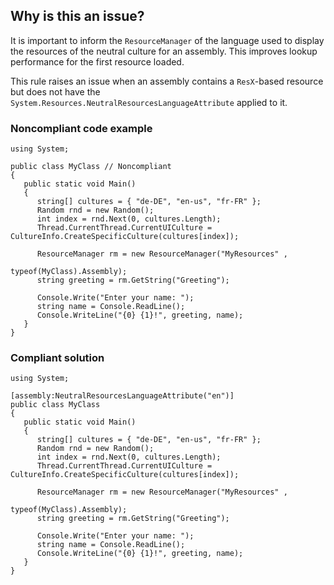 ## Why is this an issue?
 
It is important to inform the `ResourceManager` of the language used to display the resources of the neutral culture for an assembly. This improves lookup performance for the first resource loaded.
 
This rule raises an issue when an assembly contains a `ResX`-based resource but does not have the `System.Resources.NeutralResourcesLanguageAttribute` applied to it.
 
### Noncompliant code example

    using System;
    
    public class MyClass // Noncompliant
    {
       public static void Main()
       {
          string[] cultures = { "de-DE", "en-us", "fr-FR" };
          Random rnd = new Random();
          int index = rnd.Next(0, cultures.Length);
          Thread.CurrentThread.CurrentUICulture = CultureInfo.CreateSpecificCulture(cultures[index]);
    
          ResourceManager rm = new ResourceManager("MyResources" ,
                                                   typeof(MyClass).Assembly);
          string greeting = rm.GetString("Greeting");
    
          Console.Write("Enter your name: ");
          string name = Console.ReadLine();
          Console.WriteLine("{0} {1}!", greeting, name);
       }
    }

### Compliant solution

    using System;
    
    [assembly:NeutralResourcesLanguageAttribute("en")]
    public class MyClass
    {
       public static void Main()
       {
          string[] cultures = { "de-DE", "en-us", "fr-FR" };
          Random rnd = new Random();
          int index = rnd.Next(0, cultures.Length);
          Thread.CurrentThread.CurrentUICulture = CultureInfo.CreateSpecificCulture(cultures[index]);
    
          ResourceManager rm = new ResourceManager("MyResources" ,
                                                   typeof(MyClass).Assembly);
          string greeting = rm.GetString("Greeting");
    
          Console.Write("Enter your name: ");
          string name = Console.ReadLine();
          Console.WriteLine("{0} {1}!", greeting, name);
       }
    }